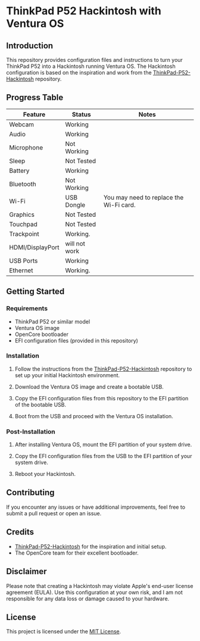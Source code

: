 # ThinkPad P52 Hackintosh with Ventura OS

## Introduction
This repository provides configuration files and instructions to turn your ThinkPad P52 into a Hackintosh running Ventura OS. The Hackintosh configuration is based on the inspiration and work from the [ThinkPad-P52-Hackintosh](https://github.com/liuyishengalan/ThinkPad-P52-Hackintosh) repository.

## Progress Table

| Feature         | Status          | Notes                                      |
|-----------------|-----------------|--------------------------------------------|
| Webcam          | Working         |                                            |
| Audio           | Working         |                                            |
| Microphone      | Not Working     |                                            |
| Sleep           | Not Tested      |                                            |
| Battery         | Working         |                                            |
| Bluetooth       | Not Working     |                                            |
| Wi-Fi           | USB Dongle      | You may need to replace the Wi-Fi card.    |
| Graphics        | Not Tested      |                                            |
| Touchpad        | Not Tested      |                                            |
| Trackpoint      | Working.        |                                            |
| HDMI/DisplayPort| will not work   |                                            |
| USB Ports       | Working         |                                            |
| Ethernet        | Working.        |                                            |

## Getting Started

### Requirements
- ThinkPad P52 or similar model
- Ventura OS image
- OpenCore bootloader
- EFI configuration files (provided in this repository)

### Installation
1. Follow the instructions from the [ThinkPad-P52-Hackintosh](https://github.com/liuyishengalan/ThinkPad-P52-Hackintosh) repository to set up your initial Hackintosh environment.

2. Download the Ventura OS image and create a bootable USB.

3. Copy the EFI configuration files from this repository to the EFI partition of the bootable USB.

4. Boot from the USB and proceed with the Ventura OS installation.

### Post-Installation
1. After installing Ventura OS, mount the EFI partition of your system drive.

2. Copy the EFI configuration files from the USB to the EFI partition of your system drive.

3. Reboot your Hackintosh.

## Contributing
If you encounter any issues or have additional improvements, feel free to submit a pull request or open an issue.

## Credits
- [ThinkPad-P52-Hackintosh](https://github.com/liuyishengalan/ThinkPad-P52-Hackintosh) for the inspiration and initial setup.
- The OpenCore team for their excellent bootloader.

## Disclaimer
Please note that creating a Hackintosh may violate Apple's end-user license agreement (EULA). Use this configuration at your own risk, and I am not responsible for any data loss or damage caused to your hardware.

## License
This project is licensed under the [MIT License](LICENSE).
